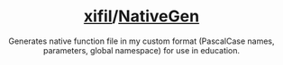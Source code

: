 <!-- markdownlint-disable-file MD001 MD033 -->
<h1 align="center"><a href="https://github.com/xifil/">xifil</a>/<a href="https://github.com/xifil/NativeGen">NativeGen</a></h1>
<p align="center">
	Generates native function file in my custom format (PascalCase names, parameters, global namespace) for use in education.
</p>
